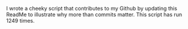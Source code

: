 I wrote a cheeky script that contributes to my Github by updating this ReadMe to illustrate why more than commits matter. This script has run 1249 times.